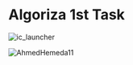 # Algoriza 1st Task

![ic_launcher](https://user-images.githubusercontent.com/101954795/177343406-22f1174d-1b8c-4f41-8f3e-8a4ce3bb7066.png)

![AhmedHemeda11](https://user-images.githubusercontent.com/101954795/177362586-6be0a39a-e1ed-415b-a6c7-57c515985315.jpg)

